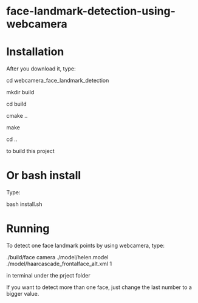 # face-landmark-detection-using-webcamera

# Installation
After you download it, type:

cd webcamera_face_landmark_detection

mkdir build

cd build

cmake ..

make

cd ..

to build this project

# Or bash install

Type:

bash install.sh

# Running
To detect one face landmark points by using webcamera, type:

./build/face camera ./model/helen.model ./model/haarcascade_frontalface_alt.xml 1

in terminal under the prject folder

If you want to detect more than one face, just change the last number to a bigger value.
